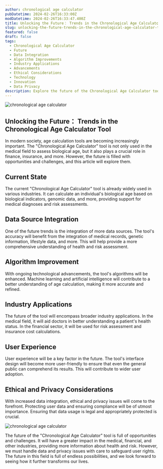 ```yaml
---
author: chronological age calculator
pubDatetime: 2024-02-26T16:33:00Z
modDatetime: 2024-02-26T16:33:47.400Z
title: Unlocking the Future： Trends in the Chronological Age Calculator Tool
slug: unlocking-the-future-trends-in-the-chronological-age-calculator-tool
featured: false
draft: false
tags:
  - Chronological Age Calculator
  - Future
  - Data Integration
  - Algorithm Improvements
  - Industry Applications
  - Advancements
  - Ethical Considerations
  - Technology
  - Innovation
  - Data Privacy
description: Explore the future of the Chronological Age Calculator tool with advancements in data integration, algorithm improvements, and broader industry applications, while emphasizing ethical considerations
---
```


![chronological age calculator](@assets/images/article-image1-69.jpg)

## Unlocking the Future： Trends in the Chronological Age Calculator Tool

In modern society, age calculation tools are becoming increasingly important. The "Chronological Age Calculator" tool is not only used in the medical field to assess biological age, but it also plays a crucial role in finance, insurance, and more. However, the future is filled with opportunities and challenges, and this article will explore them.

## Current State

The current "Chronological Age Calculator" tool is already widely used in various industries. It can calculate an individual's biological age based on biological indicators, genomic data, and more, providing support for medical diagnoses and risk assessments.

## Data Source Integration

One of the future trends is the integration of more data sources. The tool's accuracy will benefit from the integration of medical records, genetic information, lifestyle data, and more. This will help provide a more comprehensive understanding of health and risk assessment.

## Algorithm Improvement

With ongoing technological advancements, the tool's algorithms will be enhanced. Machine learning and artificial intelligence will contribute to a better understanding of age calculation, making it more accurate and refined.

## Industry Applications

The future of the tool will encompass broader industry applications. In the medical field, it will aid doctors in better understanding a patient's health status. In the financial sector, it will be used for risk assessment and insurance cost calculations.

## User Experience

User experience will be a key factor in the future. The tool's interface design will become more user-friendly to ensure that even the general public can comprehend its results. This will contribute to wider user adoption.

## Ethical and Privacy Considerations

With increased data integration, ethical and privacy issues will come to the forefront. Protecting user data and ensuring compliance will be of utmost importance. Ensuring that data usage is legal and appropriately protected is crucial.

![chronological age calculator](@assets/images/article-image1-70.jpg)

The future of the "Chronological Age Calculator" tool is full of opportunities and challenges. It will have a greater impact in the medical, financial, and other industries, providing more information about health and risk. However, we must handle data and privacy issues with care to safeguard user rights. The future in this field is full of endless possibilities, and we look forward to seeing how it further transforms our lives.
